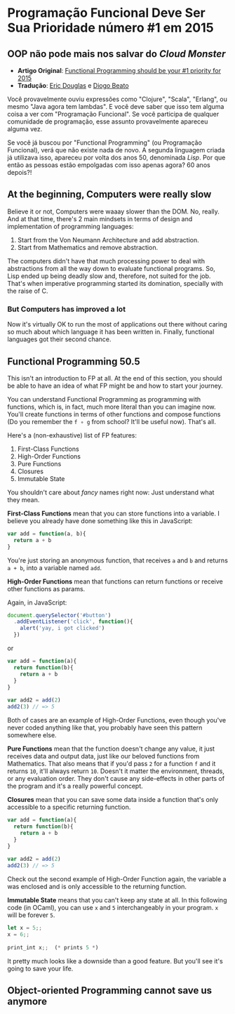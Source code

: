 # Programação Funcional Deve Ser Sua Prioridade número #1 em 2015
## OOP não pode mais nos salvar do *Cloud Monster*

* **Artigo Original**: [Functional Programming should be your #1 priority for 2015](https://medium.com/@jugoncalves/functional-programming-should-be-your-1-priority-for-2015-47dd4641d6b9)
* **Tradução**: [Eric Douglas](https://github.com/ericdouglas) e [Diogo Beato](https://github.com/diogobeato)

Você provavelmente ouviu expressões como "Clojure", "Scala", "Erlang", ou mesmo "Java agora tem lambdas". E você deve saber que isso tem alguma coisa a ver com "Programação Funcional". Se você participa de qualquer comunidade de programação, esse assunto provavelmente apareceu alguma vez.

Se você já buscou por "Functional Programming" (ou Programação Funcional), verá que não existe nada de novo. A segunda linguagem criada já utilizava isso, apareceu por volta dos anos 50, denominada *Lisp*. Por que então as pessoas estão empolgadas com isso apenas agora? 60 anos depois?!

## At the beginning, Computers were really slow

Believe it or not, Computers were waaay slower than the DOM. No, really. And at that time, there's 2 main mindsets in terms of design and implementation of programming languages:

1. Start from the Von Neumann Architecture and add abstraction.
1. Start from Mathematics and remove abstraction.

The computers didn't have that much processing power to deal with abstractions from all the way down to evaluate functional programs. So, Lisp ended up being deadly slow and, therefore, not suited for the job. That's when imperative programming started its domination, specially with the raise of C.

### But Computers has improved a lot

Now it's virtually OK to run the most of applications out there without caring so much about which language it has been written in. Finally, functional languages got their second chance.

## Functional Programming 50.5

This isn't an introduction to FP at all. At the end of this section, you should be able to have an idea of what FP might be and how to start your journey.

You can understand Functional Programming as programming with functions, which is, in fact, much more literal than you can imagine now. You'll create functions in terms of other functions and compose functions (Do you remember the `f ∘ g` from school? It'll be useful now). That's all.

Here's a (non-exhaustive) list of FP features:

1. First-Class Functions
1. High-Order Functions
1. Pure Functions
1. Closures
1. Immutable State

You shouldn't care about *fancy* names right now: Just understand what they mean.

**First-Class Functions** mean that you can store functions into a variable. I believe you already have done something like this in JavaScript:

```js
var add = function(a, b){
  return a + b
}
```

You're just storing an anonymous function, that receives `a` and `b` and returns `a + b`, into a variable named `add`.

**High-Order Functions** mean that functions can return functions or receive other functions as params.

Again, in JavaScript:

```js
document.querySelector('#button')
  .addEventListener('click', function(){
    alert('yay, i got clicked')
  }) 
```

or

```js
var add = function(a){
  return function(b){
    return a + b
  }
}
 
var add2 = add(2)
add2(3) // => 5 
```

Both of cases are an example of High-Order Functions, even though you've never coded anything like that, you probably have seen this pattern somewhere else.

**Pure Functions** mean that the function doesn't change any value, it just receives data and output data, just like our beloved functions from Mathematics. That also means that if you'd pass `2` for a function `f` and it returns `10`, it'll always return `10`. Doesn't it matter the environment, threads, or any evaluation order. They don't cause any side-effects in other parts of the program and it's a really powerful concept.

**Closures** mean that you can save some data inside a function that's only accessible to a specific returning function.

```js
var add = function(a){
  return function(b){
    return a + b
  }
}
 
var add2 = add(2)
add2(3) // => 5 
```

Check out the second example of High-Order Function again, the variable a was enclosed and is only accessible to the returning function.

**Immutable State** means that you can't keep any state at all. In this following code (in OCaml), you can use `x` and `5` interchangeably in your program. `x` will be forever `5`.

```js
let x = 5;;
x = 6;;
 
print_int x;;  (* prints 5 *)

```

It pretty much looks like a downside than a good feature. But you'll see it's going to save your life.

## Object-oriented Programming cannot save us anymore